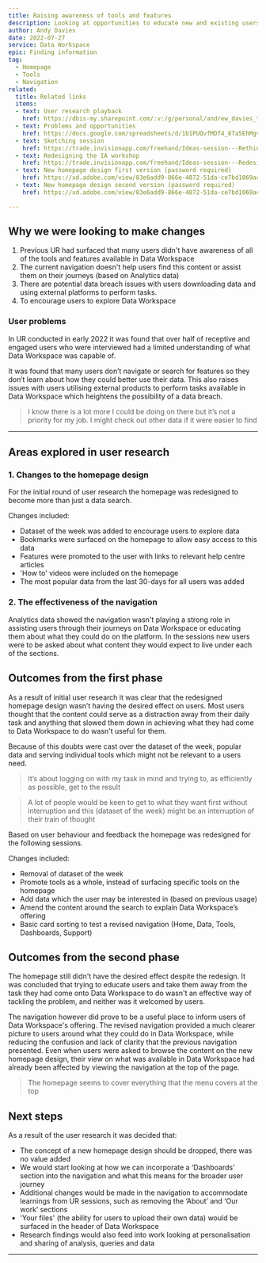```yaml
---
title: Raising awareness of tools and features
description: Looking at opportunities to educate new and existing users about the offering available in Data Workspace.
author: Andy Davies
date: 2022-07-27
service: Data Workspace
epic: Finding information  
tag:
  - Homepage
  - Tools
  - Navigation
related:
  title: Related links
  items:
  - text: User research playback
    href: https://dbis-my.sharepoint.com/:v:/g/personal/andrew_davies_trade_gov_uk/EZDDEeNn5FxEt59iRQJp25sB8zr0V0LUj1Pd3I8UnmTYJw?e=kGd4yv
  - text: Problems and opportunities
    href: https://docs.google.com/spreadsheets/d/1b1PUQvfMDf4_8Ta5EhMgv-XaR_i3VB7f8hqEEhZjUKc/edit?usp=sharing
  - text: Sketching session
    href: https://trade.invisionapp.com/freehand/Ideas-session---Rethinking-the-DW-homepage-uU450EDXd
  - text: Redesigning the IA workshop
    href: https://trade.invisionapp.com/freehand/Ideas-session---Redesigning-the-Data-Workspace-IA-A3fV5WbhE
  - text: New homepage design first version (password required)
    href: https://xd.adobe.com/view/83e6add9-866e-4872-51da-ce7bd1069ac5-f5d7/screen/5b8d3c00-95d9-497d-b662-f6380f3ab33a?fullscreen
  - text: New homepage design second version (password required)
    href: https://xd.adobe.com/view/83e6add9-866e-4872-51da-ce7bd1069ac5-f5d7/screen/f0aa63c6-cfa4-4cb3-9a8c-62d449732446?fullscreen

---
```


## Why we were looking to make changes
1. Previous UR had surfaced that many users didn't have awareness of all of the tools and features available in Data Workspace
2. The current navigation doesn't help users find this content or assist them on their journeys (based on Analytics data)
3. There are potential data breach issues with users downloading data and using external platforms to perform tasks.
4. To encourage users to explore Data Workspace

### User problems
In UR conducted in early 2022 it was found that over half of receptive and engaged users who were interviewed had a limited understanding of what Data Workspace was capable of.

It was found that many users don’t navigate or search for features so they don’t learn about how they could better use their data. This also raises issues with users utilising external products to perform tasks available in Data Workspace which heightens the possibility of a data breach.

> I know there is a lot more I could be doing on there but it’s not a priority for my job. I might check out other data if it were easier to find

***
## Areas explored in user research
### 1. Changes to the homepage design
For the initial round of user research the homepage was redesigned to become more than just a data search.

Changes included:

* Dataset of the week was added to encourage users to explore data
* Bookmarks were surfaced on the homepage to allow easy access to this data
* Features were promoted to the user with links to relevant help centre articles
* 'How to' videos were included on the homepage
* The most popular data from the last 30-days for all users was added

### 2. The effectiveness of the navigation
Analytics data showed the navigation wasn't playing a strong role in assisting users through their journeys on Data Workspace or educating them about what they could do on the platform. In the sessions new users were to be asked about what content they would expect to live under each of the sections.


## Outcomes from the first phase
As a result of initial user research it was clear that the redesigned homepage design wasn’t having the desired effect on users. Most users thought that the content could serve as a distraction away from their daily task and anything that slowed them down in achieving what they had come to Data Workspace to do wasn't useful for them.

Because of this doubts were cast over the dataset of the week, popular data and serving individual tools which might not be relevant to a users need.

> It’s about logging on with my task in mind and trying to, as efficiently as possible, get to the result

> A lot of people would be keen to get to what they want first without interruption and this (dataset of the week) might be an interruption of their train of thought

Based on user behaviour and feedback the homepage was redesigned for the following sessions.

Changes included:

*	Removal of dataset of the week
*	Promote tools as a whole, instead of surfacing specific tools on
	the homepage
*	Add data which the user may be interested in (based on previous usage)
*	Amend the content around the search to explain Data Workspace’s offering
*	Basic card sorting to test a revised navigation (Home, Data, Tools, Dashboards, Support)

## Outcomes from the second phase
The homepage still didn't have the desired effect despite the redesign. It was concluded that trying to educate users and take them away from the task they had come onto Data Workspace to do wasn't an effective way of tackling the problem, and neither was it welcomed by users.

The navigation however did prove to be a useful place to inform users of Data Workspace's offering. The revised navigation provided a much clearer picture to users around what they could do in Data Workspace, while reducing the confusion and lack of clarity that the previous navigation presented. Even when users were asked to browse the content on the new homepage design, their view on what was available in Data Workspace had already been affected by viewing the navigation at the top of the page.

> The homepage seems to cover everything that the menu covers at the top

## Next steps
As a result of the user research it was decided that:

* The concept of a new homepage design should be dropped, there was no value added
* We would start looking at how we can incorporate a ‘Dashboards’ section into the navigation and what this means for the broader user journey
*	Additional changes would be made in the navigation to accommodate learnings from UR sessions, such as removing the ‘About’ and ‘Our work’ sections
*	'Your files' (the ability for users to upload their own data) would be surfaced in the header of Data Workspace
* Research findings would also feed into work looking at personalisation and sharing of analysis, queries and data

***
